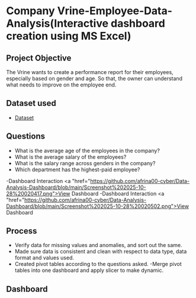 # Company Vrine-Employee-Data-Analysis(Interactive dashboard creation using MS Excel)
## Project Objective
The Vrine wants to create a performance report for their employees, especially based on gender and age. So that, the owner can understand what needs to improve on the employee end.

## Dataset used
- <a href="https://github.com/afrina00-cyber/Data-Analysis-Dashboard/blob/main/Excel%20Project.xlsx">Dataset</a>

## Questions
- What is the average age of the employees in the company?
- What is the average salary of the employees?
- What is the salary range across genders in the company? 
- Which department has the highest-paid employee?
  
-Dashboard Interaction <a "href="https://github.com/afrina00-cyber/Data-Analysis-Dashboard/blob/main/Screenshot%202025-10-28%20020417.png">View Dashboard</a>
-Dashboard Interaction <a "href="https://github.com/afrina00-cyber/Data-Analysis-Dashboard/blob/main/Screenshot%202025-10-28%20020502.png">View Dashboard</a>

## Process
- Verify data for missing values and anomalies, and sort out the same.
- Made sure data is consistent and clean with respect to data type, data format and values used.
- Created pivot tables according to the questions asked.
-Merge pivot tables into one dashboard and apply slicer to make dynamic.  

## Dashboard
